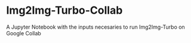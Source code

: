 # Img2Img-Turbo-Collab
A Jupyter Notebook with the inputs necesaries to run Img2Img-Turbo on Google Collab
